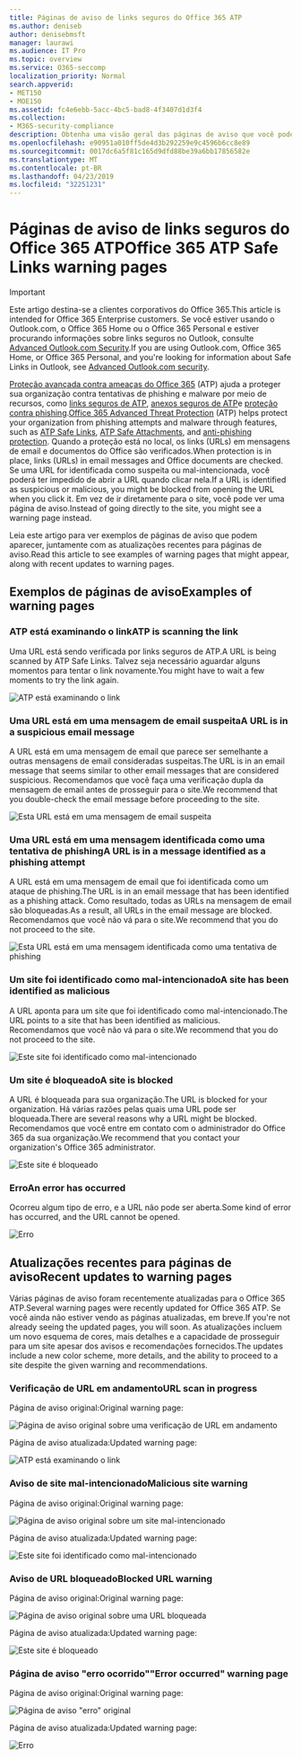 ```yaml
---
title: Páginas de aviso de links seguros do Office 365 ATP
ms.author: deniseb
author: denisebmsft
manager: laurawi
ms.audience: IT Pro
ms.topic: overview
ms.service: O365-seccomp
localization_priority: Normal
search.appverid:
- MET150
- MOE150
ms.assetid: fc4e6ebb-5acc-4bc5-bad8-4f3407d1d3f4
ms.collection:
- M365-security-compliance
description: Obtenha uma visão geral das páginas de aviso que você pode ver quando a proteção avançada contra ameaças do Office 365 está no trabalho.
ms.openlocfilehash: e90951a010ff5de4d3b292259e9c4596b6cc8e89
ms.sourcegitcommit: 0017dc6a5f81c165d9dfd88be39a6bb17856582e
ms.translationtype: MT
ms.contentlocale: pt-BR
ms.lasthandoff: 04/23/2019
ms.locfileid: "32251231"
---
```

# <a name="office-365-atp-safe-links-warning-pages"></a><span data-ttu-id="01d6e-103">Páginas de aviso de links seguros do Office 365 ATP</span><span class="sxs-lookup"><span data-stu-id="01d6e-103">Office 365 ATP Safe Links warning pages</span></span>

> [!IMPORTANT]
> <span data-ttu-id="01d6e-104">Este artigo destina-se a clientes corporativos do Office 365.</span><span class="sxs-lookup"><span data-stu-id="01d6e-104">This article is intended for Office 365 Enterprise customers.</span></span> <span data-ttu-id="01d6e-105">Se você estiver usando o Outlook.com, o Office 365 Home ou o Office 365 Personal e estiver procurando informações sobre links seguros no Outlook, consulte [Advanced Outlook.com Security](https://support.office.com/article/advanced-outlook-com-security-for-office-365-subscribers-882d2243-eab9-4545-a58a-b36fee4a46e2).</span><span class="sxs-lookup"><span data-stu-id="01d6e-105">If you are using Outlook.com, Office 365 Home, or Office 365 Personal, and you're looking for information about Safe Links in Outlook, see [Advanced Outlook.com security](https://support.office.com/article/advanced-outlook-com-security-for-office-365-subscribers-882d2243-eab9-4545-a58a-b36fee4a46e2).</span></span>

<span data-ttu-id="01d6e-106">[Proteção avançada contra ameaças do Office 365](office-365-atp.md) (ATP) ajuda a proteger sua organização contra tentativas de phishing e malware por meio de recursos, como [links seguros de ATP](atp-safe-links.md), [anexos seguros de ATP](atp-safe-attachments.md)e [proteção contra phishing](anti-phishing-protection.md).</span><span class="sxs-lookup"><span data-stu-id="01d6e-106">[Office 365 Advanced Threat Protection](office-365-atp.md) (ATP) helps protect your organization from phishing attempts and malware through features, such as [ATP Safe Links](atp-safe-links.md), [ATP Safe Attachments](atp-safe-attachments.md), and [anti-phishing protection](anti-phishing-protection.md).</span></span> <span data-ttu-id="01d6e-107">Quando a proteção está no local, os links (URLs) em mensagens de email e documentos do Office são verificados.</span><span class="sxs-lookup"><span data-stu-id="01d6e-107">When protection is in place, links (URLs) in email messages and Office documents are checked.</span></span> <span data-ttu-id="01d6e-108">Se uma URL for identificada como suspeita ou mal-intencionada, você poderá ter impedido de abrir a URL quando clicar nela.</span><span class="sxs-lookup"><span data-stu-id="01d6e-108">If a URL is identified as suspicious or malicious, you might be blocked from opening the URL when you click it.</span></span> <span data-ttu-id="01d6e-109">Em vez de ir diretamente para o site, você pode ver uma página de aviso.</span><span class="sxs-lookup"><span data-stu-id="01d6e-109">Instead of going directly to the site, you might see a warning page instead.</span></span> 
  
<span data-ttu-id="01d6e-110">Leia este artigo para ver exemplos de páginas de aviso que podem aparecer, juntamente com as atualizações recentes para páginas de aviso.</span><span class="sxs-lookup"><span data-stu-id="01d6e-110">Read this article to see examples of warning pages that might appear, along with recent updates to warning pages.</span></span>
  
## <a name="examples-of-warning-pages"></a><span data-ttu-id="01d6e-111">Exemplos de páginas de aviso</span><span class="sxs-lookup"><span data-stu-id="01d6e-111">Examples of warning pages</span></span>

### <a name="atp-is-scanning-the-link"></a><span data-ttu-id="01d6e-112">ATP está examinando o link</span><span class="sxs-lookup"><span data-stu-id="01d6e-112">ATP is scanning the link</span></span>

<span data-ttu-id="01d6e-113">Uma URL está sendo verificada por links seguros de ATP.</span><span class="sxs-lookup"><span data-stu-id="01d6e-113">A URL is being scanned by ATP Safe Links.</span></span> <span data-ttu-id="01d6e-114">Talvez seja necessário aguardar alguns momentos para tentar o link novamente.</span><span class="sxs-lookup"><span data-stu-id="01d6e-114">You might have to wait a few moments to try the link again.</span></span>

![ATP está examinando o link](media/ee8dd5ed-6b91-4248-b054-12b719e8d0ed.png)

### <a name="a-url-is-in-a-suspicious-email-message"></a><span data-ttu-id="01d6e-116">Uma URL está em uma mensagem de email suspeita</span><span class="sxs-lookup"><span data-stu-id="01d6e-116">A URL is in a suspicious email message</span></span>

<span data-ttu-id="01d6e-117">A URL está em uma mensagem de email que parece ser semelhante a outras mensagens de email consideradas suspeitas.</span><span class="sxs-lookup"><span data-stu-id="01d6e-117">The URL is in an email message that seems similar to other email messages that are considered suspicious.</span></span> <span data-ttu-id="01d6e-118">Recomendamos que você faça uma verificação dupla da mensagem de email antes de prosseguir para o site.</span><span class="sxs-lookup"><span data-stu-id="01d6e-118">We recommend that you double-check the email message before proceeding to the site.</span></span>

![Esta URL está em uma mensagem de email suspeita](media/33f57923-23e3-4b0f-838b-6ad589ba897b.png)

### <a name="a-url-is-in-a-message-identified-as-a-phishing-attempt"></a><span data-ttu-id="01d6e-120">Uma URL está em uma mensagem identificada como uma tentativa de phishing</span><span class="sxs-lookup"><span data-stu-id="01d6e-120">A URL is in a message identified as a phishing attempt</span></span>

<span data-ttu-id="01d6e-121">A URL está em uma mensagem de email que foi identificada como um ataque de phishing.</span><span class="sxs-lookup"><span data-stu-id="01d6e-121">The URL is in an email message that has been identified as a phishing attack.</span></span> <span data-ttu-id="01d6e-122">Como resultado, todas as URLs na mensagem de email são bloqueadas.</span><span class="sxs-lookup"><span data-stu-id="01d6e-122">As a result, all URLs in the email message are blocked.</span></span> <span data-ttu-id="01d6e-123">Recomendamos que você não vá para o site.</span><span class="sxs-lookup"><span data-stu-id="01d6e-123">We recommend that you do not proceed to the site.</span></span>

![Esta URL está em uma mensagem identificada como uma tentativa de phishing](media/6e544a28-0604-4821-aba6-d5a57bb917e5.png)

### <a name="a-site-has-been-identified-as-malicious"></a><span data-ttu-id="01d6e-125">Um site foi identificado como mal-intencionado</span><span class="sxs-lookup"><span data-stu-id="01d6e-125">A site has been identified as malicious</span></span>

<span data-ttu-id="01d6e-126">A URL aponta para um site que foi identificado como mal-intencionado.</span><span class="sxs-lookup"><span data-stu-id="01d6e-126">The URL points to a site that has been identified as malicious.</span></span>  <br/> <span data-ttu-id="01d6e-127">Recomendamos que você não vá para o site.</span><span class="sxs-lookup"><span data-stu-id="01d6e-127">We recommend that you do not proceed to the site.</span></span>

![Este site foi identificado como mal-intencionado](media/058883c8-23f0-4672-9c1c-66b084796177.png)

### <a name="a-site-is-blocked"></a><span data-ttu-id="01d6e-129">Um site é bloqueado</span><span class="sxs-lookup"><span data-stu-id="01d6e-129">A site is blocked</span></span>

<span data-ttu-id="01d6e-130">A URL é bloqueada para sua organização.</span><span class="sxs-lookup"><span data-stu-id="01d6e-130">The URL is blocked for your organization.</span></span> <span data-ttu-id="01d6e-131">Há várias razões pelas quais uma URL pode ser bloqueada.</span><span class="sxs-lookup"><span data-stu-id="01d6e-131">There are several reasons why a URL might be blocked.</span></span> <span data-ttu-id="01d6e-132">Recomendamos que você entre em contato com o administrador do Office 365 da sua organização.</span><span class="sxs-lookup"><span data-stu-id="01d6e-132">We recommend that you contact your organization's Office 365 administrator.</span></span>

![Este site é bloqueado](media/6b4bda2d-a1e6-419e-8b10-588e83c3af3f.png)

### <a name="an-error-has-occurred"></a><span data-ttu-id="01d6e-134">Erro</span><span class="sxs-lookup"><span data-stu-id="01d6e-134">An error has occurred</span></span>

<span data-ttu-id="01d6e-135">Ocorreu algum tipo de erro, e a URL não pode ser aberta.</span><span class="sxs-lookup"><span data-stu-id="01d6e-135">Some kind of error has occurred, and the URL cannot be opened.</span></span>

![Erro](media/2f7465a4-1cf4-4c1c-b7d4-3c07e4b795b4.png)

## <a name="recent-updates-to-warning-pages"></a><span data-ttu-id="01d6e-137">Atualizações recentes para páginas de aviso</span><span class="sxs-lookup"><span data-stu-id="01d6e-137">Recent updates to warning pages</span></span>

<span data-ttu-id="01d6e-138">Várias páginas de aviso foram recentemente atualizadas para o Office 365 ATP.</span><span class="sxs-lookup"><span data-stu-id="01d6e-138">Several warning pages were recently updated for Office 365 ATP.</span></span> <span data-ttu-id="01d6e-139">Se você ainda não estiver vendo as páginas atualizadas, em breve.</span><span class="sxs-lookup"><span data-stu-id="01d6e-139">If you're not already seeing the updated pages, you will soon.</span></span> <span data-ttu-id="01d6e-140">As atualizações incluem um novo esquema de cores, mais detalhes e a capacidade de prosseguir para um site apesar dos avisos e recomendações fornecidos.</span><span class="sxs-lookup"><span data-stu-id="01d6e-140">The updates include a new color scheme, more details, and the ability to proceed to a site despite the given warning and recommendations.</span></span>

### <a name="url-scan-in-progress"></a><span data-ttu-id="01d6e-141">Verificação de URL em andamento</span><span class="sxs-lookup"><span data-stu-id="01d6e-141">URL scan in progress</span></span>

<span data-ttu-id="01d6e-142">Página de aviso original:</span><span class="sxs-lookup"><span data-stu-id="01d6e-142">Original warning page:</span></span>

![Página de aviso original sobre uma verificação de URL em andamento](media/04368763-763f-43d6-94a4-a48291d36893.png)

<span data-ttu-id="01d6e-144">Página de aviso atualizada:</span><span class="sxs-lookup"><span data-stu-id="01d6e-144">Updated warning page:</span></span>

![ATP está examinando o link](media/ee8dd5ed-6b91-4248-b054-12b719e8d0ed.png)

### <a name="malicious-site-warning"></a><span data-ttu-id="01d6e-146">Aviso de site mal-intencionado</span><span class="sxs-lookup"><span data-stu-id="01d6e-146">Malicious site warning</span></span>

<span data-ttu-id="01d6e-147">Página de aviso original:</span><span class="sxs-lookup"><span data-stu-id="01d6e-147">Original warning page:</span></span>

![Página de aviso original sobre um site mal-intencionado](media/b9efda09-6dd8-46ef-82cb-56e4d538b8f5.png)

<span data-ttu-id="01d6e-149">Página de aviso atualizada:</span><span class="sxs-lookup"><span data-stu-id="01d6e-149">Updated warning page:</span></span>

![Este site foi identificado como mal-intencionado](media/058883c8-23f0-4672-9c1c-66b084796177.png)

### <a name="blocked-url-warning"></a><span data-ttu-id="01d6e-151">Aviso de URL bloqueado</span><span class="sxs-lookup"><span data-stu-id="01d6e-151">Blocked URL warning</span></span>

<span data-ttu-id="01d6e-152">Página de aviso original:</span><span class="sxs-lookup"><span data-stu-id="01d6e-152">Original warning page:</span></span>

![Página de aviso original sobre uma URL bloqueada](media/3d6ba028-30bf-45fc-958e-d3aad3defc83.png)

<span data-ttu-id="01d6e-154">Página de aviso atualizada:</span><span class="sxs-lookup"><span data-stu-id="01d6e-154">Updated warning page:</span></span>

![Este site é bloqueado](media/6b4bda2d-a1e6-419e-8b10-588e83c3af3f.png)

### <a name="error-occurred-warning-page"></a><span data-ttu-id="01d6e-156">Página de aviso "erro ocorrido"</span><span class="sxs-lookup"><span data-stu-id="01d6e-156">"Error occurred" warning page</span></span>

<span data-ttu-id="01d6e-157">Página de aviso original:</span><span class="sxs-lookup"><span data-stu-id="01d6e-157">Original warning page:</span></span>

![Página de aviso "erro" original](media/9aaa4383-2f23-48be-bdaa-8efbcb2acc70.png)

<span data-ttu-id="01d6e-159">Página de aviso atualizada:</span><span class="sxs-lookup"><span data-stu-id="01d6e-159">Updated warning page:</span></span>

![Erro](media/2f7465a4-1cf4-4c1c-b7d4-3c07e4b795b4.png)
   
